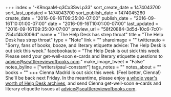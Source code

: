 +++
index = "-KRnqaaM-q3Cx3SwLp33"
sort_create_date = 1474043700
sort_last_updated = 1474043700
sort_publish_date = 1474045260
create_date = "2016-09-16T09:35:00-07:00"
publish_date = "2016-09-16T10:01:00-07:00"
date = "2016-09-16T10:01:00-07:00"
last_updated = "2016-09-16T09:35:00-07:00"
preview_url = "58f20884-3d5d-10c6-7c01-254cf4b3009d"
name = "The Help Desk has strep throat"
title = "The Help Desk has strep throat"
type = "Note"
link = ""
shareimage = ""
twitterauto = "Sorry, fans of books, booze, and literary etiquette advice: The Help Desk is out sick this week."
facebookauto = "The Help Desk is out sick this week. Please send your get-well-soon e-cards and literary etiquette questions to advice@seattlereviewofbooks.com."
make_image_tweet = "False"
notes_byline = ["writers/paul-constant"]
tags_notes = ""
notes_about = ""
books = ""
+++
Cienna Madrid is out sick this week. (Feel better, Cienna!) She'll be back next Friday. In the meantime, please enjoy [a whole year's worth of Help Desk archives](http://www.seattlereviewofbooks.com/tags/the-help-desk/), and send Cienna get-well-soon e-cards and literary etiquette issues at advice@seattlereviewofbooks.com.